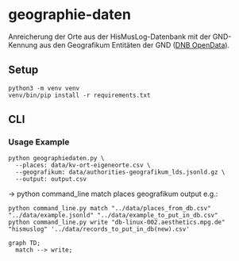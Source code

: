 # geographie-daten

Anreicherung der Orte aus der HisMusLog-Datenbank mit der GND-Kennung aus den
Geografikum Entitäten der GND ([DNB OpenData](https://data.dnb.de/opendata/)).

## Setup

```
python3 -m venv venv
venv/bin/pip install -r requirements.txt
```

## CLI

### Usage Example

```
python geographiedaten.py \
  --places: data/kv-ort-eigeneorte.csv \
  --geografikum: data/authorities-geografikum_lds.jsonld.gz \
  --output: output.csv
```

-> python command_line match places geografikum output e.g.: 

```
python command_line.py match "../data/places_from_db.csv" "../data/example.jsonld" "../data/example_to_put_in_db.csv" 
python command_line.py write "db-linux-002.aesthetics.mpg.de" "hismuslog" '../data/records_to_put_in_db(new).csv'
```

```mermaid 
graph TD;
  match --> write;
```
